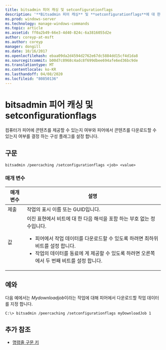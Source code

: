 ```yaml
---
title: bitsadmin 피어 캐싱 및 setconfigurationflags
description: '**Bitsadmin 피어 캐싱** 및 **setconfigurationflags**에 대 한 Windows 명령 항목은 컴퓨터에서 피어에 콘텐츠를 제공할 수 있는지 여부를 결정 하는 구성 플래그를 설정 하 고 피어에서 콘텐츠를 다운로드할 수 있는지 여부를 결정 하는 구성 플래그'
ms.prod: windows-server
ms.technology: manage-windows-commands
ms.topic: article
ms.assetid: ff0a2b49-66e3-4d40-824c-6a3816055d2e
author: coreyp-at-msft
ms.author: coreyp
manager: dongill
ms.date: 10/16/2017
ms.openlocfilehash: ebaa09da2d4594d2762e67dc5884dd15cf4d1da8
ms.sourcegitcommit: b00d7c8968c4adc8f699dbee694afe6ed36bc9de
ms.translationtype: MT
ms.contentlocale: ko-KR
ms.lasthandoff: 04/08/2020
ms.locfileid: "80850136"
---
```

# <a name="bitsadmin-peercaching-and-setconfigurationflags"></a>bitsadmin 피어 캐싱 및 setconfigurationflags

컴퓨터가 피어에 콘텐츠를 제공할 수 있는지 여부와 피어에서 콘텐츠를 다운로드할 수 있는지 여부를 결정 하는 구성 플래그를 설정 합니다.

## <a name="syntax"></a>구문

```
bitsadmin /peercaching /setconfigurationflags <job> <value>
```

### <a name="parameters"></a>매개 변수

| 매개 변수 | 설명 |
| -------------- | -------------- |
| 제출 | 작업의 표시 이름 또는 GUID입니다. |
| 값 | 이진 표현에서 비트에 대 한 다음 해석을 포함 하는 부호 없는 정수입니다.<ul><li> 피어에서 작업 데이터를 다운로드할 수 있도록 하려면 최하위 비트를 설정 합니다.</li><li>작업의 데이터를 동료에 게 제공할 수 있도록 하려면 오른쪽에서 두 번째 비트를 설정 합니다.</li></ul>|

## <a name="examples"></a><a name=BKMK_examples></a>예와

다음 예에서는 *Mydownloadjob*이라는 작업에 대해 피어에서 다운로드할 작업 데이터를 지정 합니다.

```
C:\> bitsadmin /peercaching /setconfigurationflags myDownloadJob 1
```

## <a name="additional-references"></a>추가 참조

- [명령줄 구문 키](command-line-syntax-key.md)